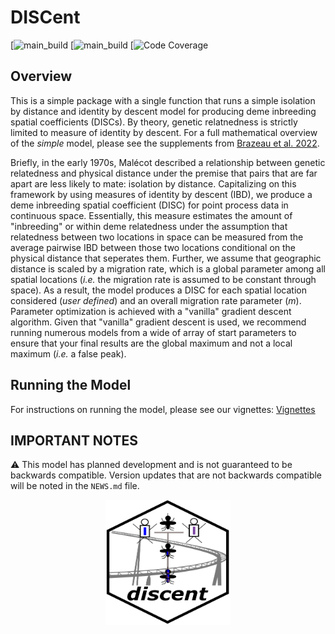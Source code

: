 # DISCent
<!-- badges: start -->
[![main_build](https://github.com/nickbrazeau/actions/discent/workflows/check-standard.yaml/badge.svg?branch=master) 
[![main_build](https://github.com/nickbrazeau/actions/discent/workflows/check-standard.yaml/badge.svg?branch=develop) 
[![Code Coverage](https://github.com/nickbrazeau/actions/discent/workflows/test-coverage.yaml/badge.svg?branch=master)
<!-- badges: end -->

<description>


## Overview
This is a simple package with a single function that runs a simple isolation by distance and identity by descent model for producing deme inbreeding spatial coefficients (DISCs). By theory, genetic relatnedness is strictly limited to measure of identity by descent. For a full mathematical overview of the _simple_ model, please see the supplements from [Brazeau et al. 2022](). 
  
Briefly, in the early 1970s, Malécot described a relationship between genetic relatedness and physical distance under the premise that pairs that are far apart are less likely to mate: isolation by distance. Capitalizing on this framework by using measures of identity by descent (IBD), we produce a deme inbreeding spatial coefficient (DISC) for point process data in continuous space. Essentially, this measure estimates the amount of "inbreeding" or within deme relatedness under the assumption that relatedness between two locations in space can be measured from the average pairwise IBD between those two locations conditional on the physical distance that seperates them. Further, we assume that geographic distance is scaled by a migration rate, which is a global parameter among all spatial locations (_i.e._ the migration rate is assumed to be constant through space). As a result, the model produces a DISC for each spatial location considered (_user defined_) and an overall migration rate parameter (_m_). Parameter optimization is achieved with a "vanilla" gradient descent algorithm. Given that "vanilla" gradient descent is used, we recommend running numerous models from a wide of array of start parameters to ensure that your final results are the global maximum and not a local maximum (_i.e._ a false peak).  


## Running the Model 
For instructions on running the model, please see our vignettes: [Vignettes](https://nickbrazeau.github.io/discent/)

## IMPORTANT NOTES
:warning: This model has planned development and is not guaranteed to be backwards compatible. Version updates that are not backwards compatible will be noted in the `NEWS.md` file.


<p align="center">
<img src="https://raw.githubusercontent.com/nickbrazeau/discent/master/R_ignore/images/discent_hex.png" width="200" height="200">
</p>
